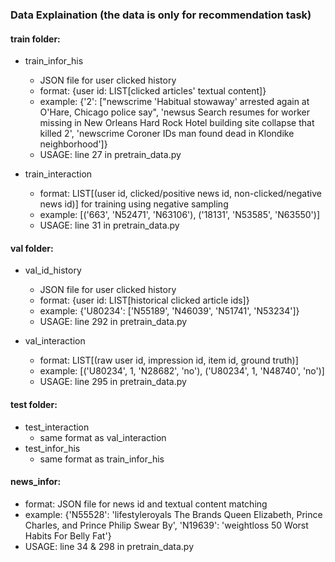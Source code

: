 ### Data Explaination (the data is only for recommendation task)
#### train folder: 
- train_infor_his
  - JSON file for user clicked history
  - format: {user id: LIST[clicked articles' textual content]}
  - example: {'2': ["newscrime 'Habitual stowaway' arrested again at O'Hare, Chicago police say",
              'newsus Search resumes for worker missing in New Orleans Hard Rock Hotel building site collapse that killed 2',
              'newscrime Coroner IDs man found dead in Klondike neighborhood']}
  - USAGE: line 27 in pretrain_data.py

- train_interaction
  - format: LIST[(user id, clicked/positive news id, non-clicked/negative news id)] for training using negative sampling
  - example: [('663', 'N52471', 'N63106'),
 ('18131', 'N53585', 'N63550')]
  - USAGE: line 31 in pretrain_data.py

#### val folder: 
- val_id_history 
  - JSON file for user clicked history
  - format: {user id: LIST[historical clicked article ids]}
  - example: {'U80234': ['N55189',
                        'N46039',
                        'N51741',
                        'N53234']}
  - USAGE: line 292 in pretrain_data.py

- val_interaction
  - format: LIST[(raw user id, impression id, item id, ground truth)] 
  - example: [('U80234', 1, 'N28682', 'no'),
               ('U80234', 1, 'N48740', 'no')]
  - USAGE: line 295 in pretrain_data.py

#### test folder: 
- test_interaction
  - same format as val_interaction
- test_infor_his
  - same format as train_infor_his
    
#### news_infor: 
- format: JSON file for news id and textual content matching
- example: {'N55528': 'lifestyleroyals The Brands Queen Elizabeth, Prince Charles, and Prince Philip Swear By',
 'N19639': 'weightloss 50 Worst Habits For Belly Fat'}
- USAGE: line 34 & 298 in pretrain_data.py
